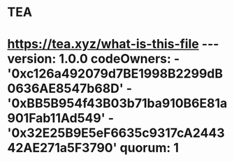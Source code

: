 # TEA
# https://tea.xyz/what-is-this-file --- version: 1.0.0 codeOwners:   - '0xc126a492079d7BE1998B2299dB0636AE8547b68D'   - '0xBB5B954f43B03b71ba910B6E81a901Fab11Ad549'   - '0x32E25B9E5eF6635c9317cA244342AE271a5F3790' quorum: 1
